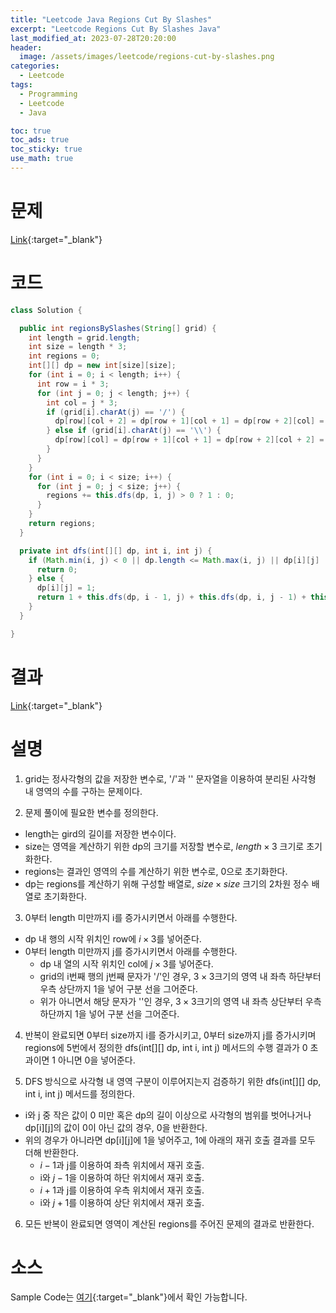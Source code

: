 ```yaml
---
title: "Leetcode Java Regions Cut By Slashes"
excerpt: "Leetcode Regions Cut By Slashes Java"
last_modified_at: 2023-07-28T20:20:00
header:
  image: /assets/images/leetcode/regions-cut-by-slashes.png
categories:
  - Leetcode
tags:
  - Programming
  - Leetcode
  - Java

toc: true
toc_ads: true
toc_sticky: true
use_math: true
---
```

# 문제
[Link](https://leetcode.com/problems/regions-cut-by-slashes){:target="_blank"}

# 코드
```java
class Solution {

  public int regionsBySlashes(String[] grid) {
    int length = grid.length;
    int size = length * 3;
    int regions = 0;
    int[][] dp = new int[size][size];
    for (int i = 0; i < length; i++) {
      int row = i * 3;
      for (int j = 0; j < length; j++) {
        int col = j * 3;
        if (grid[i].charAt(j) == '/') {
          dp[row][col + 2] = dp[row + 1][col + 1] = dp[row + 2][col] = 1;
        } else if (grid[i].charAt(j) == '\\') {
          dp[row][col] = dp[row + 1][col + 1] = dp[row + 2][col + 2] = 1;
        }
      }
    }
    for (int i = 0; i < size; i++) {
      for (int j = 0; j < size; j++) {
        regions += this.dfs(dp, i, j) > 0 ? 1 : 0;
      }
    }
    return regions;
  }

  private int dfs(int[][] dp, int i, int j) {
    if (Math.min(i, j) < 0 || dp.length <= Math.max(i, j) || dp[i][j] != 0) {
      return 0;
    } else {
      dp[i][j] = 1;
      return 1 + this.dfs(dp, i - 1, j) + this.dfs(dp, i, j - 1) + this.dfs(dp, i + 1, j) + this.dfs(dp, i, j + 1);
    }
  }

}
```

# 결과
[Link](https://leetcode.com/problems/regions-cut-by-slashes/submissions/1006081526/){:target="_blank"}

# 설명
1. grid는 정사각형의 값을 저장한 변수로, '/'과 '\' 문자열을 이용하여 분리된 사각형 내 영역의 수를 구하는 문제이다.

2. 문제 풀이에 필요한 변수를 정의한다.
- length는 gird의 길이를 저장한 변수이다.
- size는 영역을 계산하기 위한 dp의 크기를 저장할 변수로, $length \times 3$ 크기로 초기화한다.
- regions는 결과인 영역의 수를 계산하기 위한 변수로, 0으로 초기화한다.
- dp는 regions를 계산하기 위해 구성할 배열로, $size \times size$ 크기의 2차원 정수 배열로 초기화한다.

3. 0부터 length 미만까지 i를 증가시키면서 아래를 수행한다.
- dp 내 행의 시작 위치인 row에 $i \times 3$를 넣어준다.
- 0부터 length 미만까지 j를 증가시키면서 아래를 수행한다.
  - dp 내 열의 시작 위치인 col에 $j \times 3$를 넣어준다.
  - grid의 i번째 행의 j번째 문자가 '/'인 경우, $3 \times 3$크기의 영역 내 좌측 하단부터 우측 상단까지 1을 넣어 구분 선을 그어준다.
  - 위가 아니면서 해당 문자가 '\'인 경우, $3 \times 3$크기의 영역 내 좌측 상단부터 우측 하단까지 1을 넣어 구분 선을 그어준다.

4. 반복이 완료되면 0부터 size까지 i를 증가시키고, 0부터 size까지 j를 증가시키며 regions에 5번에서 정의한 dfs(int[][] dp, int i, int j) 메서드의 수행 결과가 0 초과이면 1 아니면 0을 넣어준다.

5. DFS 방식으로 사각형 내 영역 구분이 이루어지는지 검증하기 위한 dfs(int[][] dp, int i, int j) 메서드를 정의한다.
- i와 j 중 작은 값이 0 미만 혹은 dp의 길이 이상으로 사각형의 범위를 벗어나거나 dp[i][j]의 값이 0이 아닌 값의 경우, 0을 반환한다.
- 위의 경우가 아니라면 dp[i][j]에 1을 넣어주고, 1에 아래의 재귀 호출 결과를 모두 더해 반환한다.
  - $i - 1$과 j를 이용하여 좌측 위치에서 재귀 호출.
  - i와 $j - 1$을 이용하여 하단 위치에서 재귀 호출.
  - $i + 1$과 j를 이용하여 우측 위치에서 재귀 호출.
  - i와 $j + 1$를 이용하여 상단 위치에서 재귀 호출.

6. 모든 반복이 완료되면 영역이 계산된 regions를 주어진 문제의 결과로 반환한다.

# 소스
Sample Code는 [여기](https://github.com/GracefulSoul/leetcode/blob/master/src/main/java/gracefulsoul/problems/RegionsCutBySlashes.java){:target="_blank"}에서 확인 가능합니다.